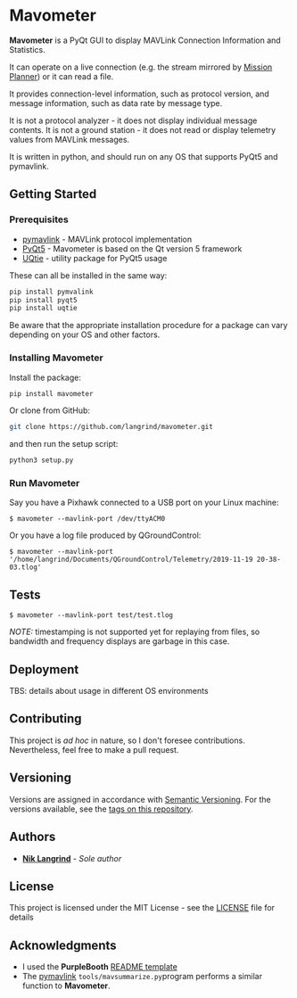 # Mavometer

**Mavometer** is a PyQt GUI to display MAVLink Connection Information and
Statistics.

It can operate on a live connection (e.g. the stream mirrored by
[Mission Planner](http://ardupilot.org/planner/)) or it can read a file.

It provides connection-level information, such as protocol version, and
message information, such as data rate by message type.

It is not a protocol analyzer - it does not display individual message
contents. It is not a ground station - it does not read or display telemetry
values from MAVLink messages.

It is written in python, and should run on any OS that supports PyQt5
and pymavlink.

## Getting Started

### Prerequisites

* [pymavlink](https://pypi.org/project/pymavlink/) - MAVLink protocol implementation 
* [PyQt5](https://pypi.org/project/PyQt5/) - Mavometer is based on the Qt version 5 framework
* [UQtie](https://pypi.org/project/uqtie/) - utility package for PyQt5 usage

These can all be installed in the same way:

```bash
pip install pymvalink
pip install pyqt5
pip install uqtie
```

Be aware that the appropriate installation procedure for a package can
vary depending on your OS and other factors.

### Installing Mavometer

Install the package:

```bash
pip install mavometer
```

Or clone from GitHub:

```bash
git clone https://github.com/langrind/mavometer.git
```

and then run the setup script:

```bash
python3 setup.py
```

### Run Mavometer

Say you have a Pixhawk connected to a USB port on your Linux machine:

```
$ mavometer --mavlink-port /dev/ttyACM0
```

Or you have a log file produced by QGroundControl:

```
$ mavometer --mavlink-port '/home/langrind/Documents/QGroundControl/Telemetry/2019-11-19 20-38-03.tlog'
```

## Tests

```
$ mavometer --mavlink-port test/test.tlog
```

*NOTE:* timestamping is not supported yet for replaying from files, so bandwidth and frequency
displays are garbage in this case.

## Deployment

TBS: details about usage in different OS environments

## Contributing

This project is *ad hoc* in nature, so I don't foresee contributions. Nevertheless,
feel free to make a pull request.

## Versioning

Versions are assigned in accordance with [Semantic Versioning](http://semver.org/).
For the versions available, see the [tags on this repository](https://github.com/langrind/mavometer/tags).

## Authors

* **[Nik Langrind](https://github.com/langrind)** - *Sole author*

## License

This project is licensed under the MIT License - see the [LICENSE](LICENSE) file for details

## Acknowledgments

* I used the **PurpleBooth** [README template](https://github.com/PurpleBooth/a-good-readme-template)
* The [pymavlink](https://github.com/ArduPilot/pymavlink) `tools/mavsummarize.py`program performs a
  similar function to **Mavometer**.
